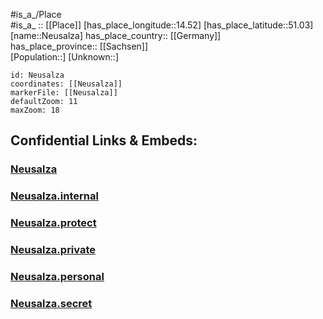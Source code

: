 ﻿---
location: [51.03,14.52] 
mapzoom: [7,12] 
mapmarker: city 
type: City
tags:
- geo/City


SpocWebEntityId: 32849
isDeleted: false
confidential: public

---
#is_a_/Place  
#is_a_ :: [[Place]] 
[has_place_longitude::14.52] 
[has_place_latitude::51.03] 
[name::Neusalza] 
has_place_country:: [[Germany]]  
has_place_province:: [[Sachsen]]  
[Population::] 
[Unknown::] 


```leaflet
id: Neusalza
coordinates: [[Neusalza]] 
markerFile: [[Neusalza]] 
defaultZoom: 11 
maxZoom: 18
```


## Confidential Links & Embeds: 

### [Neusalza](/_public/Earth/Continent/Europe/Europe~Central/Germany/Germany~East/Sachsen/counties~Sachsen/Görlitz/cities~Görlitz/Neusalza-Spremberg/City/Neusalza.md) 

### [Neusalza.internal](/_internal/Earth/Continent/Europe/Europe~Central/Germany/Germany~East/Sachsen/counties~Sachsen/Görlitz/cities~Görlitz/Neusalza-Spremberg/City/Neusalza.internal.md) 

### [Neusalza.protect](/_protect/Earth/Continent/Europe/Europe~Central/Germany/Germany~East/Sachsen/counties~Sachsen/Görlitz/cities~Görlitz/Neusalza-Spremberg/City/Neusalza.protect.md) 

### [Neusalza.private](/_private/Earth/Continent/Europe/Europe~Central/Germany/Germany~East/Sachsen/counties~Sachsen/Görlitz/cities~Görlitz/Neusalza-Spremberg/City/Neusalza.private.md) 

### [Neusalza.personal](/_personal/Earth/Continent/Europe/Europe~Central/Germany/Germany~East/Sachsen/counties~Sachsen/Görlitz/cities~Görlitz/Neusalza-Spremberg/City/Neusalza.personal.md) 

### [Neusalza.secret](/_secret/Earth/Continent/Europe/Europe~Central/Germany/Germany~East/Sachsen/counties~Sachsen/Görlitz/cities~Görlitz/Neusalza-Spremberg/City/Neusalza.secret.md) 
